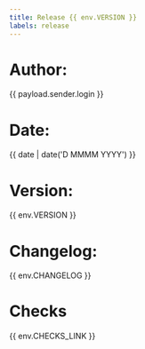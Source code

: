 ```yaml
---
title: Release {{ env.VERSION }}
labels: release
---
```

# Author: 

{{ payload.sender.login }}


# Date: 

{{ date | date('D MMMM YYYY') }}


# Version: 

{{ env.VERSION }}


# Changelog: 

{{ env.CHANGELOG }}


# Checks

{{ env.CHECKS_LINK }}